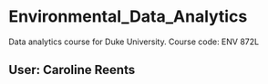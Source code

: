 # Environmental_Data_Analytics
Data analytics course for Duke University. Course code: ENV 872L

## User: Caroline Reents
